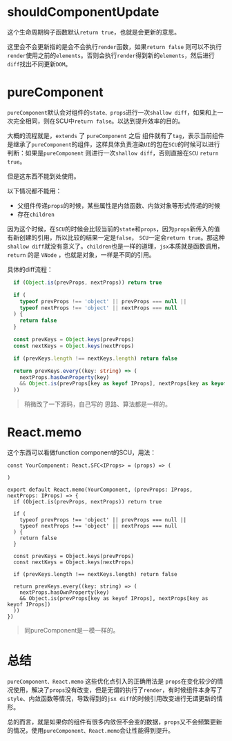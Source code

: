 # shouldComponentUpdate
这个生命周期钩子函数默认`return true`，也就是会更新的意思。

这里会不会更新指的是会不会执行`render`函数，如果`return false`  则可以不执行`render`使用之前的`elements`。否则会执行`render`得到新的`elements`，然后进行`diff`找出不同更新`DOM`。

# pureComponent
`pureComponent`默认会对组件的`state、props`进行一次`shallow diff`，如果和上一次完全相同，则在SCU中`return false`。以达到提升效率的目的。

大概的流程就是，`extends` 了 `pureComponent` 之后 组件就有了`tag`，表示当前组件是继承了`pureComponent`的组件，这样具体负责渲染`UI`的包在`SCU`的时候可以进行判断：如果是`pureComponent` 则进行一次`shallow diff`，否则直接在`SCU` `return true`。

但是这东西不能到处使用。

以下情况都不能用：
+ 父组件传递`props`的时候，某些属性是内敛函数、内敛对象等形式传递的时候
+ 存在`children`

因为这个时候，在`SCU`的时候会比较当前的`state`和`props`，因为`props`新传入的值有新创建的引用，所以比较的结果一定是`false`， `SCU`一定会`return true`。那这种`shallow diff`就没有意义了。`children`也是一样的道理，`jsx`本质就是函数调用， `return` 的是 `VNode` ，也就是对象，一样是不同的引用。

具体的diff流程：
```ts
  if (Object.is(prevProps, nextProps)) return true

  if (
    typeof prevProps !== 'object' || prevProps === null ||
    typeof nextProps !== 'object' || nextProps === null
  ) {
    return false
  }

  const prevKeys = Object.keys(prevProps)
  const nextKeys = Object.keys(nextProps)

  if (prevKeys.length !== nextKeys.length) return false

  return prevKeys.every((key: string) => (
    nextProps.hasOwnProperty(key)
    && Object.is(prevProps[key as keyof IProps], nextProps[key as keyof IProps])
  ))
```

> 稍微改了一下源码，自己写的 思路、算法都是一样的。

# React.memo
这个东西可以看做function component的SCU，用法：
```tsx
const YourComponent: React.SFC<IProps> = (props) => (

)

export default React.memo(YourComponent, (prevProps: IProps, nextProps: IProps) => {
  if (Object.is(prevProps, nextProps)) return true

  if (
    typeof prevProps !== 'object' || prevProps === null ||
    typeof nextProps !== 'object' || nextProps === null
  ) {
    return false
  }

  const prevKeys = Object.keys(prevProps)
  const nextKeys = Object.keys(nextProps)

  if (prevKeys.length !== nextKeys.length) return false

  return prevKeys.every((key: string) => (
    nextProps.hasOwnProperty(key)
    && Object.is(prevProps[key as keyof IProps], nextProps[key as keyof IProps])
  ))
})
```
> 同pureComponent是一模一样的。

# 总结
`pureComponent、React.memo` 这些优化点引入的正确用法是 `props`在变化较少的情况使用，解决了`props`没有改变，但是无谓的执行了`render`，有时候组件本身写了`style`、内敛函数等情况，导致得到的`jsx diff`的时候引用改变进行无谓更新的情形。

总的而言，就是如果你的组件有很多内敛但不会变的数据，`props`又不会频繁更新的情况，使用`pureComponent、React.memo`会让性能得到提升。